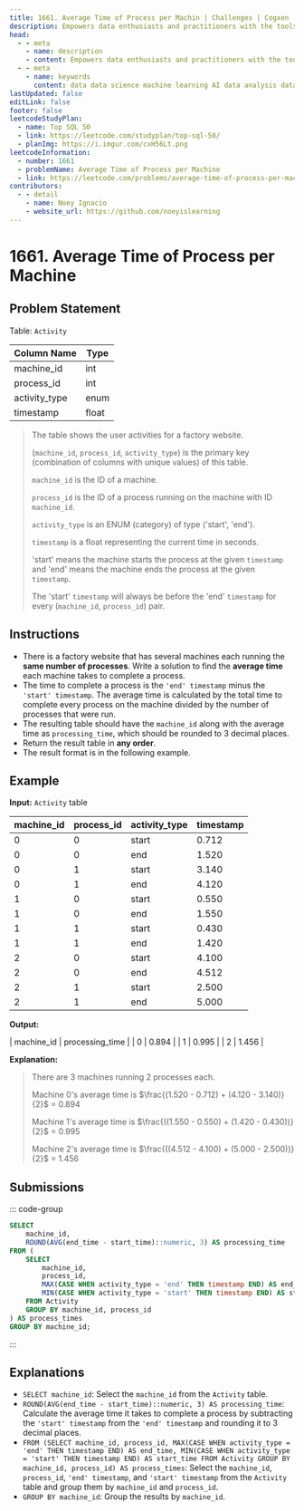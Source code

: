 ```yaml
---
title: 1661. Average Time of Process per Machin | Challenges | Cogxen
description: Empowers data enthusiasts and practitioners with the tools and knowledge to unlock the potential of data.
head:
  - - meta
    - name: description
    - content: Empowers data enthusiasts and practitioners with the tools and knowledge to unlock the potential of data.
  - - meta
    - name: keywords
      content: data data science machine learning AI data analysis data-driven data enthusiasts data practitioners
lastUpdated: false
editLink: false
footer: false
leetcodeStudyPlan:
  - name: Top SQL 50
  - link: https://leetcode.com/studyplan/top-sql-50/
  - planImg: https://i.imgur.com/cxH56Lt.png
leetcodeInformation:
  - number: 1661
  - problemName: Average Time of Process per Machine
  - link: https://leetcode.com/problems/average-time-of-process-per-machine/
contributors:
  - - detail
    - name: Noey Ignacio
    - website_url: https://github.com/noeyislearning
---
```


# 1661. Average Time of Process per Machine

## Problem Statement

Table: `Activity`

| Column Name   | Type  |
| ------------- | ----- |
| machine_id    | int   |
| process_id    | int   |
| activity_type | enum  |
| timestamp     | float |

> The table shows the user activities for a factory website.
>
> (`machine_id`, `process_id`, `activity_type`) is the primary key (combination of columns with unique values) of this table.
>
> `machine_id` is the ID of a machine.
>
> `process_id` is the ID of a process running on the machine with ID `machine_id`.
>
> `activity_type` is an ENUM (category) of type ('start', 'end').
>
> `timestamp` is a float representing the current time in seconds.
>
> 'start' means the machine starts the process at the given `timestamp` and 'end' means the machine ends the process at the given `timestamp`.
>
> The 'start' `timestamp` will always be before the 'end' `timestamp` for every (`machine_id`, `process_id`) pair.

## Instructions

- There is a factory website that has several machines each running the **same number of processes**. Write a solution to find the **average time** each machine takes to complete a process.
- The time to complete a process is the `'end' timestamp` minus the `'start' timestamp`. The average time is calculated by the total time to complete every process on the machine divided by the number of processes that were run.
- The resulting table should have the `machine_id` along with the average time as `processing_time`, which should be rounded to 3 decimal places.
- Return the result table in **any order**.
- The result format is in the following example.

## Example

**Input:** `Activity` table

| machine_id | process_id | activity_type | timestamp |
| ---------- | ---------- | ------------- | --------- |
| 0          | 0          | start         | 0.712     |
| 0          | 0          | end           | 1.520     |
| 0          | 1          | start         | 3.140     |
| 0          | 1          | end           | 4.120     |
| 1          | 0          | start         | 0.550     |
| 1          | 0          | end           | 1.550     |
| 1          | 1          | start         | 0.430     |
| 1          | 1          | end           | 1.420     |
| 2          | 0          | start         | 4.100     |
| 2          | 0          | end           | 4.512     |
| 2          | 1          | start         | 2.500     |
| 2          | 1          | end           | 5.000     |

**Output:**

| machine_id | processing_time |
| 0 | 0.894 |
| 1 | 0.995 |
| 2 | 1.456 |

**Explanation:**

> There are 3 machines running 2 processes each.
>
> Machine 0's average time is
> $\frac{(1.520 - 0.712) + (4.120 - 3.140)}{2}$ = $0.894$
>
> Machine 1's average time is $\frac{((1.550 - 0.550) + (1.420 - 0.430))}{2}$ = $0.995$
>
> Machine 2's average time is $\frac{((4.512 - 4.100) + (5.000 - 2.500))}{2}$ = $1.456$

## Submissions

::: code-group

```sql [PostgreSQL] :line-numbers
SELECT
    machine_id,
    ROUND(AVG(end_time - start_time)::numeric, 3) AS processing_time
FROM (
    SELECT
        machine_id,
        process_id,
        MAX(CASE WHEN activity_type = 'end' THEN timestamp END) AS end_time,
        MIN(CASE WHEN activity_type = 'start' THEN timestamp END) AS start_time
    FROM Activity
    GROUP BY machine_id, process_id
) AS process_times
GROUP BY machine_id;
```

:::

## Explanations

<CustomAccordion title="PostgreSQL" submitted_by="@noeyislearning" submit_website_url="https://github.com/noeyislearning" :collapsed=false>

- `SELECT machine_id`: Select the `machine_id` from the `Activity` table.
- `ROUND(AVG(end_time - start_time)::numeric, 3) AS processing_time`: Calculate the average time it takes to complete a process by subtracting the `'start' timestamp` from the `'end' timestamp` and rounding it to 3 decimal places.
- `FROM (SELECT machine_id, process_id, MAX(CASE WHEN activity_type = 'end' THEN timestamp END) AS end_time, MIN(CASE WHEN activity_type = 'start' THEN timestamp END) AS start_time FROM Activity GROUP BY machine_id, process_id) AS process_times`: Select the `machine_id`, `process_id`, `'end' timestamp`, and `'start' timestamp` from the `Activity` table and group them by `machine_id` and `process_id`.
- `GROUP BY machine_id`: Group the results by `machine_id`.

</CustomAccordion>
